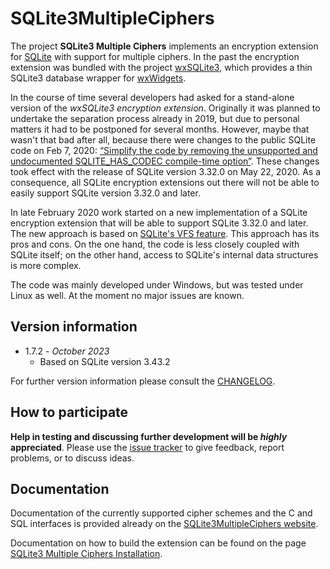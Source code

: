 # SQLite3MultipleCiphers

The project **SQLite3 Multiple Ciphers** implements an encryption extension for [SQLite](https://www.sqlite.org) with support for multiple ciphers. In the past the encryption extension was bundled with the project [wxSQLite3](https://github.com/utelle/wxsqlite3), which provides a thin SQLite3 database wrapper for [wxWidgets](https://www.wxwidgets.org/).

In the course of time several developers had asked for a stand-alone version of the _wxSQLite3 encryption extension_. Originally it was planned to undertake the separation process already in 2019, but due to personal matters it had to be postponed for several months. However, maybe that wasn't that bad after all, because there were changes to the public SQLite code on Feb 7, 2020: [“Simplify the code by removing the unsupported and undocumented SQLITE_HAS_CODEC compile-time option”](https://www.sqlite.org/src/timeline?c=5a877221ce90e752). These changes took effect with the release of SQLite version 3.32.0 on May 22, 2020. As a consequence, all SQLite encryption extensions out there will not be able to easily support SQLite version 3.32.0 and later.

In late February 2020 work started on a new implementation of a SQLite encryption extension that will be able to support SQLite 3.32.0 and later. The new approach is based on [SQLite's VFS feature](https://www.sqlite.org/vfs.html). This approach has its pros and cons. On the one hand, the code is less closely coupled with SQLite itself; on the other hand, access to SQLite's internal data structures is more complex.

The code was mainly developed under Windows, but was tested under Linux as well. At the moment no major issues are known.

## Version information

* 1.7.2 - *October 2023*
  - Based on SQLite version 3.43.2
  
For further version information please consult the [CHANGELOG](CHANGELOG.md).

## How to participate

**Help in testing and discussing further development will be _highly_ appreciated**. Please use the [issue tracker](https://github.com/utelle/SQLite3MultipleCiphers/issues) to give feedback, report problems, or to discuss ideas.

## Documentation

Documentation of the currently supported cipher schemes and the C and SQL interfaces is provided already on the [SQLite3MultipleCiphers website](https://utelle.github.io/SQLite3MultipleCiphers/).

Documentation on how to build the extension can be found on the page [SQLite3 Multiple Ciphers Installation](https://utelle.github.io/SQLite3MultipleCiphers/docs/installation/install_overview/).

